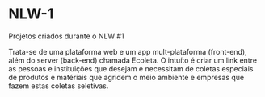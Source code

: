 # NLW-1
 Projetos criados durante o NLW #1
 
 Trata-se de uma plataforma web e um app mult-plataforma (front-end), além do server (back-end) chamada Ecoleta. O intuíto é criar um link entre as pessoas e instituições que desejam e necessitam de coletas especiais de produtos e matériais que agridem o meio ambiente e empresas que fazem estas coletas seletivas.
